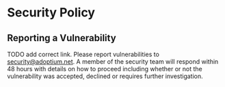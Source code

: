 # Security Policy

## Reporting a Vulnerability

TODO add correct link. Please report vulnerabilities to [security@adoptium.net](security@adoptium.net).
A member of the security team will respond within 48 hours with details on how to proceed including whether or not the vulnerability was accepted, declined or requires further investigation.
